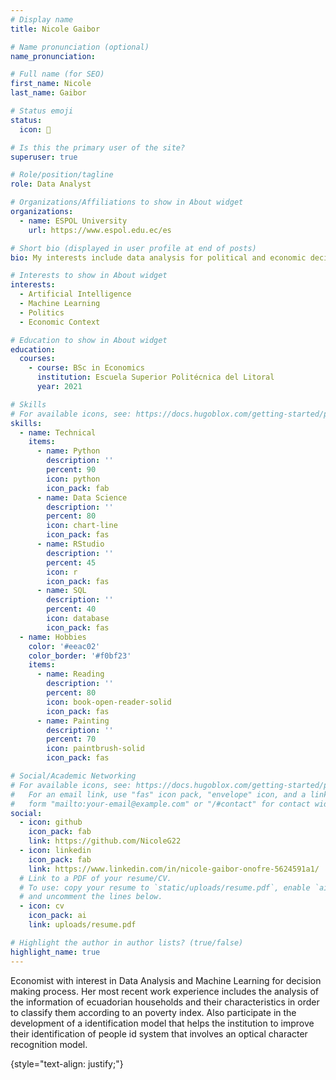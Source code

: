 ```yaml
---
# Display name
title: Nicole Gaibor

# Name pronunciation (optional)
name_pronunciation:

# Full name (for SEO)
first_name: Nicole
last_name: Gaibor

# Status emoji
status:
  icon: 🍷

# Is this the primary user of the site?
superuser: true

# Role/position/tagline
role: Data Analyst

# Organizations/Affiliations to show in About widget
organizations:
  - name: ESPOL University
    url: https://www.espol.edu.ec/es

# Short bio (displayed in user profile at end of posts)
bio: My interests include data analysis for political and economic decisions.

# Interests to show in About widget
interests:
  - Artificial Intelligence
  - Machine Learning
  - Politics
  - Economic Context

# Education to show in About widget
education:
  courses: 
    - course: BSc in Economics
      institution: Escuela Superior Politécnica del Litoral
      year: 2021

# Skills
# For available icons, see: https://docs.hugoblox.com/getting-started/page-builder/#icons
skills:
  - name: Technical
    items:
      - name: Python
        description: ''
        percent: 90
        icon: python
        icon_pack: fab
      - name: Data Science
        description: ''
        percent: 80
        icon: chart-line
        icon_pack: fas
      - name: RStudio
        description: ''
        percent: 45
        icon: r
        icon_pack: fas
      - name: SQL
        description: ''
        percent: 40
        icon: database
        icon_pack: fas
  - name: Hobbies
    color: '#eeac02'
    color_border: '#f0bf23'
    items:
      - name: Reading
        description: ''
        percent: 80
        icon: book-open-reader-solid
        icon_pack: fas
      - name: Painting
        description: ''
        percent: 70
        icon: paintbrush-solid
        icon_pack: fas

# Social/Academic Networking
# For available icons, see: https://docs.hugoblox.com/getting-started/page-builder/#icons
#   For an email link, use "fas" icon pack, "envelope" icon, and a link in the
#   form "mailto:your-email@example.com" or "/#contact" for contact widget.
social:
  - icon: github
    icon_pack: fab
    link: https://github.com/NicoleG22
  - icon: linkedin
    icon_pack: fab
    link: https://www.linkedin.com/in/nicole-gaibor-onofre-5624591a1/
  # Link to a PDF of your resume/CV.
  # To use: copy your resume to `static/uploads/resume.pdf`, enable `ai` icons in `params.yaml`,
  # and uncomment the lines below.
  - icon: cv
    icon_pack: ai
    link: uploads/resume.pdf

# Highlight the author in author lists? (true/false)
highlight_name: true
---
```


Economist with interest in Data Analysis and Machine Learning for decision making process. Her most recent work experience includes the analysis of the information of ecuadorian households and their characteristics in order to classify them according to an poverty index. Also participate in the development of a identification model that helps the institution to improve their identification of people id system that involves an optical character recognition model. 

{style="text-align: justify;"}
